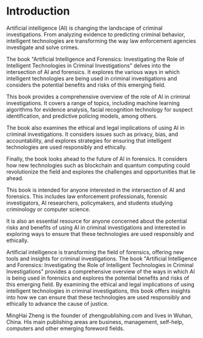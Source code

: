 # Introduction

Artificial intelligence (AI) is changing the landscape of criminal investigations. From analyzing evidence to predicting criminal behavior, intelligent technologies are transforming the way law enforcement agencies investigate and solve crimes.

The book "Artificial Intelligence and Forensics: Investigating the Role of Intelligent Technologies in Criminal Investigations" delves into the intersection of AI and forensics. It explores the various ways in which intelligent technologies are being used in criminal investigations and considers the potential benefits and risks of this emerging field.

This book provides a comprehensive overview of the role of AI in criminal investigations. It covers a range of topics, including machine learning algorithms for evidence analysis, facial recognition technology for suspect identification, and predictive policing models, among others.

The book also examines the ethical and legal implications of using AI in criminal investigations. It considers issues such as privacy, bias, and accountability, and explores strategies for ensuring that intelligent technologies are used responsibly and ethically.

Finally, the book looks ahead to the future of AI in forensics. It considers how new technologies such as blockchain and quantum computing could revolutionize the field and explores the challenges and opportunities that lie ahead.

This book is intended for anyone interested in the intersection of AI and forensics. This includes law enforcement professionals, forensic investigators, AI researchers, policymakers, and students studying criminology or computer science.

It is also an essential resource for anyone concerned about the potential risks and benefits of using AI in criminal investigations and interested in exploring ways to ensure that these technologies are used responsibly and ethically.

Artificial intelligence is transforming the field of forensics, offering new tools and insights for criminal investigations. The book "Artificial Intelligence and Forensics: Investigating the Role of Intelligent Technologies in Criminal Investigations" provides a comprehensive overview of the ways in which AI is being used in forensics and explores the potential benefits and risks of this emerging field. By examining the ethical and legal implications of using intelligent technologies in criminal investigations, this book offers insights into how we can ensure that these technologies are used responsibly and ethically to advance the cause of justice.

MingHai Zheng is the founder of zhengpublishing.com and lives in Wuhan, China. His main publishing areas are business, management, self-help, computers and other emerging foreword fields.
